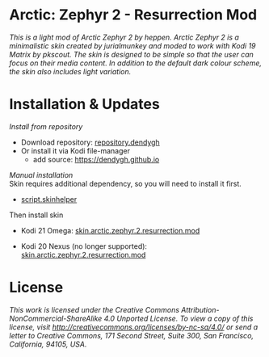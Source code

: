 # Arctic: Zephyr 2 - Resurrection Mod
*This is a light mod of Arctic Zephyr 2 by heppen. Arctic Zephyr 2 is a minimalistic skin created by jurialmunkey and moded to work with Kodi 19 Matrix by pkscout. The skin is designed to be simple so that the user can focus on their media content. In addition to the default dark colour scheme, the skin also includes light variation.*

# Installation & Updates

*Install from repository*
- Download repository: [repository.dendygh](https://dendygh.github.io/repository.dendygh-1.1.zip)
- Or install it via Kodi file-manager
	- add source: https://dendygh.github.io


*Manual installation*  
Skin requires additional dependency, so you will need to install it first.
- [script.skinhelper](https://github.com/DenDyGH/script.skinhelper/releases/download/v0.0.4/script.skinhelper-0.0.4.zip)

Then install skin
- Kodi 21 Omega: [skin.arctic.zephyr.2.resurrection.mod](https://github.com/DenDyGH/skin.arctic.zephyr.2.resurrection.mod/releases/latest/download/skin.arctic.zephyr.2.resurrection.mod-Omega.zip)

- Kodi 20 Nexus (no longer supported): [skin.arctic.zephyr.2.resurrection.mod](https://github.com/DenDyGH/skin.arctic.zephyr.2.resurrection.mod/releases/download/v1.0.24/skin.arctic.zephyr.2.resurrection.mod-Nexus.zip)

# License

*This work is licensed under the Creative Commons Attribution-NonCommercial-ShareAlike 4.0 Unported License.
To view a copy of this license, visit http://creativecommons.org/licenses/by-nc-sa/4.0/
or send a letter to Creative Commons, 171 Second Street, Suite 300, San Francisco, California, 94105, USA.*